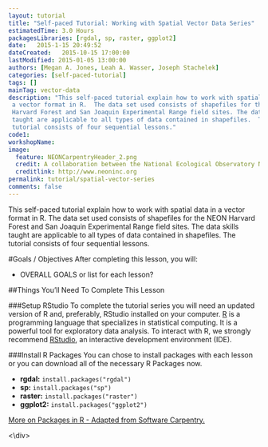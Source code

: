 ```yaml
---
layout: tutorial
title: "Self-paced Tutorial: Working with Spatial Vector Data Series"
estimatedTime: 3.0 Hours
packagesLibraries: [rgdal, sp, raster, ggplot2]
date:   2015-1-15 20:49:52
dateCreated:   2015-10-15 17:00:00
lastModified: 2015-01-05 13:00:00
authors: [Megan A. Jones, Leah A. Wasser, Joseph Stachelek]
categories: [self-paced-tutorial]
tags: []
mainTag: vector-data
description: "This self-paced tutorial explain how to work with spatial data in
 a vector format in R.  The data set used consists of shapefiles for the NEON
 Harvard Forest and San Joaquin Experimental Range field sites. The data skills
 taught are applicable to all types of data contained in shapefiles.  The
 tutorial consists of four sequential lessons." 
code1: 
workshopName: 
image:
  feature: NEONCarpentryHeader_2.png
  credit: A collaboration between the National Ecological Observatory Network (NEON) and Data Carpentry
  creditlink: http://www.neoninc.org
permalink: tutorial/spatial-vector-series
comments: false
---
```


This self-paced tutorial explain how to work with spatial data in
 a vector format in R.  The data set used consists of shapefiles for the NEON
 Harvard Forest and San Joaquin Experimental Range field sites. The data skills
 taught are applicable to all types of data contained in shapefiles.  The
 tutorial consists of four sequential lessons. 


<div id="objectives" markdown="1">

#Goals / Objectives
After completing this lesson, you will:

 * OVERALL GOALS or list for each lesson? 


##Things You’ll Need To Complete This Lesson

###Setup RStudio
To complete the tutorial series you will need an updated version of R and,
 preferably, RStudio installed on your computer.
 <a href = "http://cran.r-project.org/">R</a> is a programming language
 that specializes in statistical computing. It is a powerful tool for
 exploratory data analysis. To interact with R, we strongly recommend 
<a href="http://www.rstudio.com/">RStudio</a>, an interactive development 
environment (IDE). 


###Install R Packages
You can chose to install packages with each lesson or you can download all 
of the necessary R Packages now. 

* **rgdal:** `install.packages("rgdal")`
* **sp:** `install.packages("sp")`
* **raster:** `install.packages("raster")`
* **ggplot2:** `install.packages("ggplot2")`

[More on Packages in R - Adapted from Software Carpentry.]({{site.baseurl}}R/Packages-In-R/)

<\div>


